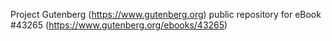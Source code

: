 Project Gutenberg (https://www.gutenberg.org) public repository for eBook #43265 (https://www.gutenberg.org/ebooks/43265)

